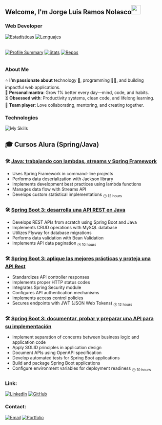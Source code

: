 ## Welcome, I'm Jorge Luis Ramos Nolasco<img width="30px" src="https://raw.githubusercontent.com/iampavangandhi/iampavangandhi/master/gifs/Hi.gif">
### Web Developer

[![Estadísticas](https://github-readme-stats.vercel.app/api?username=jolurn&show_icons=true&theme=radical&hide_border=true&include_all_commits=true)](https://github.com/jolurn)
[![Lenguajes](https://github-readme-stats.vercel.app/api/top-langs/?username=jolurn&layout=compact&theme=radical&hide_border=true)](https://github.com/jolurn)

<div style="display: grid; grid-template-columns: repeat(auto-fit, minmax(300px, 1fr)); gap: 20px; margin: 20px 0;">

<!-- Tarjetas automáticas -->
[![Profile Summary](https://github-profile-summary-cards.vercel.app/api/cards/profile-details?username=jolurn&theme=github_dark)](https://github.com/jolurn)
[![Stats](https://github-profile-summary-cards.vercel.app/api/cards/stats?username=jolurn&theme=github_dark)](https://github.com/jolurn)
[![Repos](https://github-profile-summary-cards.vercel.app/api/cards/repos-per-language?username=jolurn&theme=github_dark)](https://github.com/jolurn)

</div>

### About Me
⭐ **I’m passionate about** technology 🤖, programming 👨‍💻, and building impactful web applications.  
🌿 **Personal mantra**: Grow 1% better every day—mind, code, and habits.  
⏳ **Obsessed with**: Productivity systems, clean code, and lifelong learning.  
🤝 **Team player**: Love collaborating, mentoring, and creating together.  

### Technologies
![My Skills](https://skillicons.dev/icons?i=html,css,js,react,nodejs,python,django,spring,firebase,postgresql,mysql,mongodb,sqlite,git,github,aws,azure,figma,wordpress,flask,tensorflow,vscode)

## 🎓 Cursos Alura (Spring/Java)

### 🛠️ [Java: trabajando con lambdas, streams y Spring Framework](https://app.aluracursos.com/course/java-trabajando-lambdas-streams-spring-framework)
- Uses Spring Framework in command-line projects
- Performs data deserialization with Jackson library
- Implements development best practices using lambda functions
- Manages data flow with Streams API
- Develops custom statistical implementations
<sub>🕒 12 hours </sub>

### 🛠️ [Spring Boot 3: desarrolla una API REST en Java](https://app.aluracursos.com/course/spring-boot-3-dessarrola-api-rest-java)
- Develops REST APIs from scratch using Spring Boot and Java
- Implements CRUD operations with MySQL database
- Utilizes Flyway for database migrations
- Performs data validation with Bean Validation
- Implements API data pagination
<sub>🕒 10 hours </sub>

### 🛠️ [Spring Boot 3: aplique las mejores prácticas y proteja una API Rest](https://app.aluracursos.com/course/spring-boot-3-aplique-mejores-practicas-proteja-api-rest)
- Standardizes API controller responses
- Implements proper HTTP status codes
- Integrates Spring Security module
- Configures API authentication mechanisms
- Implements access control policies
- Secures endpoints with JWT (JSON Web Tokens)
<sub>🕒 12 hours </sub>

### 🛠️ [Spring Boot 3: documentar, probar y preparar una API para su implementación](https://app.aluracursos.com/course/spring-boot-3-documentar-probar-preparar-api-implementacion)
- Implement separation of concerns between business logic and application code
- Apply SOLID principles in application design
- Document APIs using OpenAPI specification
- Develop automated tests for Spring Boot applications
- Build and package Spring Boot applications
- Configure environment variables for deployment readiness
<sub>🕒 10 hours </sub>

### Link:

[![LinkedIn](https://img.shields.io/badge/LinkedIn-0077B5?style=flat-square&logo=linkedin&logoColor=white)](https://www.linkedin.com/in/jramosn/)
[![GitHub](https://img.shields.io/badge/GitHub-181717?style=flat-square&logo=github&logoColor=white)](https://github.com/jolurn)

### Contact:

[![Email](https://img.shields.io/badge/Email-D14836?style=flat-square&logo=gmail&logoColor=white)](jolurn7@gmail.com)
[![Portfolio](https://img.shields.io/badge/Portfolio-FF5722?style=flat-square&logo=google-chrome&logoColor=white)](https://yourportfolio.com)

